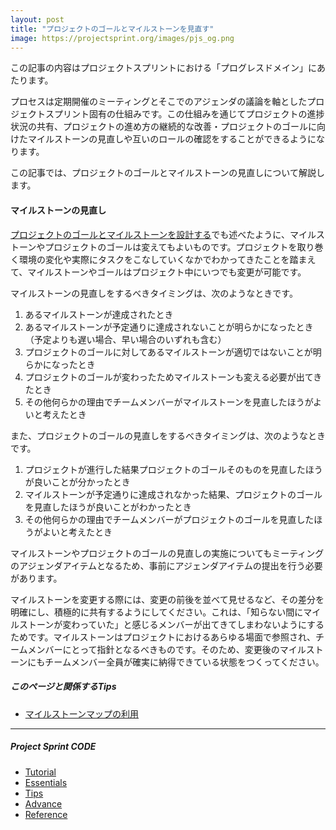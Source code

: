 ```yaml
---
layout: post
title: "プロジェクトのゴールとマイルストーンを見直す"
image: https://projectsprint.org/images/pjs_og.png
---
```


この記事の内容はプロジェクトスプリントにおける「プログレスドメイン」にあたります。

プロセスは定期開催のミーティングとそこでのアジェンダの議論を軸としたプロジェクトスプリント固有の仕組みです。この仕組みを通じてプロジェクトの進捗状況の共有、プロジェクトの進め方の継続的な改善・プロジェクトのゴールに向けたマイルストーンの見直しや互いのロールの確認をすることができるようになります。

この記事では、プロジェクトのゴールとマイルストーンの見直しについて解説します。

#### マイルストーンの見直し
[プロジェクトのゴールとマイルストーンを設計する](../tutorial/section2-1.md)でも述べたように、マイルストーンやプロジェクトのゴールは変えてもよいものです。プロジェクトを取り巻く環境の変化や実際にタスクをこなしていくなかでわかってきたことを踏まえて、マイルストーンやゴールはプロジェクト中にいつでも変更が可能です。

マイルストーンの見直しをするべきタイミングは、次のようなときです。
1. あるマイルストーンが達成されたとき
2. あるマイルストーンが予定通りに達成されないことが明らかになったとき（予定よりも遅い場合、早い場合のいずれも含む）
3. プロジェクトのゴールに対してあるマイルストーンが適切ではないことが明らかになったとき
4. プロジェクトのゴールが変わったためマイルストーンも変える必要が出てきたとき
5. その他何らかの理由でチームメンバーがマイルストーンを見直したほうがよいと考えたとき

また、プロジェクトのゴールの見直しをするべきタイミングは、次のようなときです。
1. プロジェクトが進行した結果プロジェクトのゴールそのものを見直したほうが良いことが分かったとき
2. マイルストーンが予定通りに達成されなかった結果、プロジェクトのゴールを見直したほうが良いことがわかったとき
3. その他何らかの理由でチームメンバーがプロジェクトのゴールを見直したほうがよいと考えたとき

マイルストーンやプロジェクトのゴールの見直しの実施についてもミーティングのアジェンダアイテムとなるため、事前にアジェンダアイテムの提出を行う必要があります。

マイルストーンを変更する際には、変更の前後を並べて見せるなど、その差分を明確にし、積極的に共有するようにしてください。これは、「知らない間にマイルストーンが変わっていた」と感じるメンバーが出てきてしまわないようにするためです。マイルストーンはプロジェクトにおけるあらゆる場面で参照され、チームメンバーにとって指針となるべきものです。そのため、変更後のマイルストーンにもチームメンバー全員が確実に納得できている状態をつくってください。




##### このページと関係するTips
- [マイルストーンマップの利用](../tips/tips2.md)

---

##### Project Sprint CODE
- [Tutorial](../tutorial/index.md)
- [Essentials](../essentials.md)
- [Tips](../tips/index.md)
- [Advance](../advance.md)
- [Reference](../reference.md)

